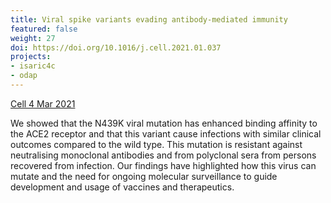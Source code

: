 ```yaml
---
title: Viral spike variants evading antibody-mediated immunity
featured: false
weight: 27
doi: https://doi.org/10.1016/j.cell.2021.01.037
projects:
- isaric4c
- odap
---
```


[Cell 4 Mar 2021]({{page.doi}})

We showed that the N439K viral mutation has enhanced binding affinity to
the ACE2 receptor and that this variant cause infections with similar
clinical outcomes compared to the wild type. This mutation is resistant
against neutralising monoclonal antibodies and from polyclonal sera from
persons recovered from infection. Our findings have highlighted how this
virus can mutate and the need for ongoing molecular surveillance to
guide development and usage of vaccines and therapeutics.
